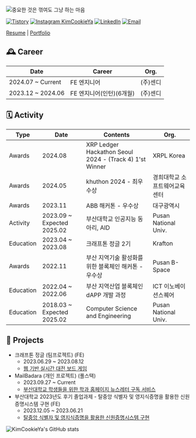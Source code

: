 ![중요한 것은 꺾여도 그냥 하는 마음](https://capsule-render.vercel.app/api?type=waving&color=3178C6&height=240&section=header&text=중요한%20것은%20꺾여도%20그냥%20하는%20마음&fontSize=60&fontColor=FFFFFF)

[![Tistory](https://img.shields.io/badge/Tistory-000000?style=flat&logo=tistory&logoColor=white)](https://insengnewbie.tistory.com)
[![Instagram KimCookieYa](https://img.shields.io/badge/KimCookieYa-E4405F?style=flat&logo=instagram&logoColor=white)](https://instagram.com/KimCookieYa)
[![LinkedIn](https://img.shields.io/badge/LinkedIn-0077B5?style=flat&logo=linkedin&logoColor=white)](https://www.linkedin.com/in/%EB%AF%BC%EC%84%9D-%EA%B9%80-760635241/)
[![Email](https://img.shields.io/badge/Email-D14836?style=flat&logo=gmail&logoColor=white)](mailto:min49590@gmail.com)

[Resume](./docs/김민석의%20Resume.pdf) | [Portfolio](https://kimcookieya.notion.site/Portfolio-b30f8a5319d64d1e933130d680703abd?pvs=4)

## 🕰️ Career

| Date              | Career           | Org.  |
|-------------------|------------------|-------|
| 2024.07 ~ Current | FE 엔지니어          | (주)센디 |
| 2023.12 ~ 2024.06 | FE 엔지니어(인턴)(6개월) | (주)센디 |

## 🗓️ Activity

| Type      | Date                       | Contents                                                | Org.                 |
|-----------|----------------------------|---------------------------------------------------------|----------------------|
| Awards    | 2024.08                    | XRP Ledger Hackathon Seoul 2024 - (Track 4) 1'st Winner | XRPL Korea           |
| Awards    | 2024.05                    | khuthon 2024 - 최우수상                                     | 경희대학교 소프트웨어교육센터      |
| Awards    | 2023.11                    | ABB 해커톤 - 우수상                                           | 대구광역시                |
| Activity  | 2023.09 ~ Expected 2025.02 | 부산대학교 인공지능 동아리, AID                                     | Pusan National Univ. |
| Education | 2023.04 ~ 2023.08          | 크래프톤 정글 2기                                              | Krafton              |
| Awards    | 2022.11                    | 부산 지역기술 활성화를 위한 블록체인 해커톤 - 우수상                          | Pusan B-Space        |
| Education | 2022.04 ~ 2022.06          | 부산 지역산업 블록체인 dAPP 개발 과정                                 | ICT 이노베이션스퀘어         |
| Education | 2018.03 ~ Expected 2025.02 | Computer Science and Engineering                        | Pusan National Univ. |

## 📂 Projects

- 크래프톤 정글 (팀프로젝트) (FE)
    - 2023.06.29 ~ 2023.08.12
    - [웹 기반 실시간 대전 보드 게임](https://github.com/KJ2B-HandsUp/client)
- MailBadara (개인 프로젝트) (풀스택)
    - 2023.09.27 ~ Current
    - [부산대학교 학생들을 위한 학과 홈페이지 뉴스레터 구독 서비스](https://github.com/KimCookieYa/PNU_Mail_Badara)
- 부산대학교 2023년도 후기 졸업과제 - 탈중앙 식별자 및 영지식증명을 활용한 신원증명시스템 구현 (FE)
    - 2023.12.05 ~ 2023.06.21
    - [탈중앙 식별자 및 영지식증명을 활용한 신원증명시스템 구현](https://github.com/2024-Circular-Reference/identity-verify-WAS)

![KimCookieYa's GitHub stats](https://github-readme-stats-eight-theta.vercel.app/api?username=KimCookieYa&show_icons=true&theme=default)